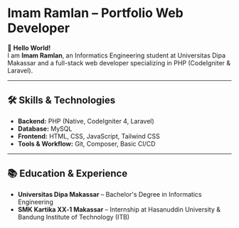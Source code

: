 # Imam Ramlan – Portfolio Web Developer

👋 **Hello World!**  
I am **Imam Ramlan**, an Informatics Engineering student at Universitas Dipa Makassar and a full-stack web developer specializing in PHP (CodeIgniter & Laravel).

---

## 🛠️ Skills & Technologies

- **Backend:** PHP (Native, CodeIgniter 4, Laravel)  
- **Database:** MySQL  
- **Frontend:** HTML, CSS, JavaScript, Tailwind CSS  
- **Tools & Workflow:** Git, Composer, Basic CI/CD  

---

## 📚 Education & Experience

- **Universitas Dipa Makassar** – Bachelor's Degree in Informatics Engineering  
- **SMK Kartika XX‑1 Makassar** – Internship at Hasanuddin University & Bandung Institute of Technology (ITB)
